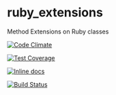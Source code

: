 ruby_extensions
===============

Method Extensions on Ruby classes

[![Code Climate](https://codeclimate.com/github/babelian/ruby_extensions/badges/gpa.svg)](https://codeclimate.com/github/babelian/ruby_extensions)

[![Test Coverage](https://codeclimate.com/github/babelian/ruby_extensions/badges/coverage.svg)](https://codeclimate.com/github/babelian/ruby_extensions)

[![Inline docs](http://inch-ci.org/github/babelian/ruby_extensions.png?branch=master)](http://inch-ci.org/github/babelian/ruby_extensions)

[![Build Status](https://semaphoreci.com/api/v1/babelian/ruby_extensions/branches/master/badge.svg)](https://semaphoreci.com/babelian/ruby_extensions)
